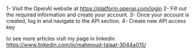 1- Visit the OpenAI website at https://platform.openai.com/login
2- Fill out the required information and create your account.
3- Once your account is created, log in and navigate to the API section.
4- Create new API access key 


to see more articles visit my page in linkedin  https://www.linkedin.com/in/mahmoud-talaat-3044a015/


